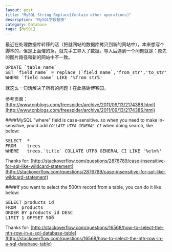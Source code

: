 ```yaml
---
layout: post
title: "MySQL String Replace[Contain other operations]"
description: "MySQL字段替换"
category: Database
tags: [MySQL]
---
```

最近在处理数据库转移的活（把就网站的数据库拷贝到新的网站中），本来想写个脚本的，但是上面催的急，就先手工导入了数据。导入后遇到一个问题就是：原先的图片路径和新的网站中不一致。
<pre class="brush:sql">
UPDATE `table_name` 
SET `field_name` = replace (`field_name`,'from_str','to_str') 
WHERE `field_name` LIKE '%from_str%'
</pre>
就这么一句话解决了所有的问题！在此感谢博客园。
    
参考页面：[http://www.cnblogs.com/freespider/archive/2011/09/13/2174386.html](http://www.cnblogs.com/freespider/archive/2011/09/13/2174386.html)



####MySQL "where" field is case-sensitive. so when you need to make in-sensitive, you'd add *`COLLATE UTF8_GENERAL_CI`* when doing search, like below:    
<pre class="brush:sql">SELECT  *
FROM    trees
WHERE   trees.`title` COLLATE UTF8_GENERAL_CI LIKE '%elm%'
</pre>

Thanks for: [http://stackoverflow.com/questions/2876789/case-insensitive-for-sql-like-wildcard-statement](http://stackoverflow.com/questions/2876789/case-insensitive-for-sql-like-wildcard-statement)  

####If you want to select the 500th record from a table, you can do it like below:   
<pre class="brush:sql">SELECT products_id 
FROM  products 
ORDER BY products_id DESC 
LIMIT 1 OFFSET 500
</pre>
Thanks for: [http://stackoverflow.com/questions/16568/how-to-select-the-nth-row-in-a-sql-database-table](http://stackoverflow.com/questions/16568/how-to-select-the-nth-row-in-a-sql-database-table)
